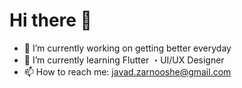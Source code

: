 # Hi there 👋
- 🔭 I’m currently working on getting better everyday
- 🌱 I’m currently learning Flutter ・UI/UX Designer
- 📫 How to reach me: javad.zarnooshe@gmail.com

